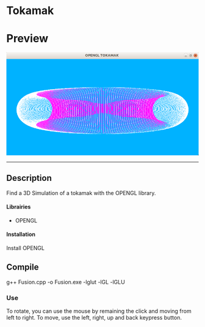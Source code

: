 # Tokamak
# Preview

![Project Image](https://github.com/othmanemouzhi/Tokamak/blob/main/image.png)

---

## Description
Find a 3D Simulation of a tokamak with the OPENGL library.
#### Librairies

- OPENGL 

#### Installation

Install OPENGL

## Compile

g++ Fusion.cpp -o Fusion.exe -lglut -lGL -lGLU 

### Use
To rotate, you can use the mouse by remaining the click and moving from left to right.
To move, use the left, right, up and back keypress button.
